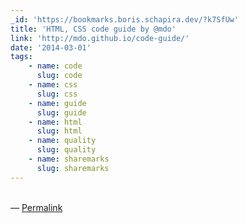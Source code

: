 ```yaml
---
_id: 'https://bookmarks.boris.schapira.dev/?k7SfUw'
title: 'HTML, CSS code guide by @mdo'
link: 'http://mdo.github.io/code-guide/'
date: '2014-03-01'
tags:
    - name: code
      slug: code
    - name: css
      slug: css
    - name: guide
      slug: guide
    - name: html
      slug: html
    - name: quality
      slug: quality
    - name: sharemarks
      slug: sharemarks
---
```


<br>&#8212;
<a href="https://bookmarks.boris.schapira.dev/?k7SfUw" title="Permalink">Permalink</a>
